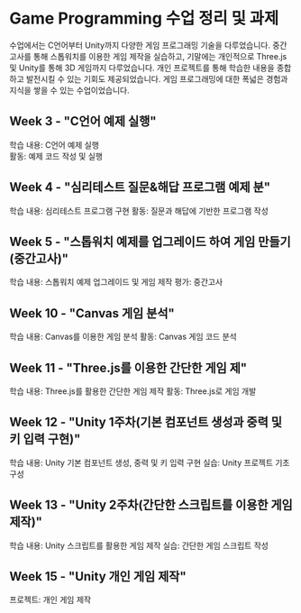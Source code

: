 # Game Programming 수업 정리 및 과제
수업에서는 C언어부터 Unity까지 다양한 게임 프로그래밍 기술을 다루었습니다. 중간고사를 통해 스톱워치를 이용한 게임 제작을 실습하고, 기말에는 개인적으로 Three.js 및 Unity를 통해 3D 게임까지 다루었습니다. 개인 프로젝트를 통해 학습한 내용을 종합하고 발전시킬 수 있는 기회도 제공되었습니다. 게임 프로그래밍에 대한 폭넓은 경험과 지식을 쌓을 수 있는 수업이었습니다.
## Week 3 - "C언어 예제 실행"
학습 내용: C언어 예제 실행<br>
활동: 예제 코드 작성 및 실행
## Week 4 - "심리테스트 질문&해답 프로그램 예제 분"
학습 내용: 심리테스트 프로그램 구현
활동: 질문과 해답에 기반한 프로그램 작성
## Week 5 - "스톱워치 예제를 업그레이드 하여 게임 만들기(중간고사)"
학습 내용: 스톱워치 예제 업그레이드 및 게임 제작
평가: 중간고사
## Week 10 - "Canvas 게임 분석"
학습 내용: Canvas를 이용한 게임 분석
활동: Canvas 게임 코드 분석
## Week 11 - "Three.js를 이용한 간단한 게임 제"
학습 내용: Three.js를 활용한 간단한 게임 제작
활동: Three.js로 게임 개발
## Week 12 - "Unity 1주차(기본 컴포넌트 생성과 중력 및 키 입력 구현)"
학습 내용: Unity 기본 컴포넌트 생성, 중력 및 키 입력 구현
실습: Unity 프로젝트 기초 구성
## Week 13 - "Unity 2주차(간단한 스크립트를 이용한 게임 제작)"
학습 내용: Unity 스크립트를 활용한 게임 제작
실습: 간단한 게임 스크립트 작성
## Week 15 - "Unity 개인 게임 제작"
프로젝트: 개인 게임 제작



